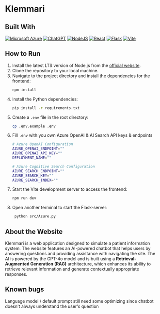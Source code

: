 # Klemmari

## Built With
[![Microsoft Azure](https://custom-icon-badges.demolab.com/badge/Microsoft%20Azure-0089D6?logo=msazure&logoColor=white)](#)
[![ChatGPT](https://img.shields.io/badge/ChatGPT-74aa9c?logo=openai&logoColor=white)](#)
[![NodeJS](https://img.shields.io/badge/Node.js-6DA55F?logo=node.js&logoColor=white)](#)
[![React](https://img.shields.io/badge/React-%2320232a.svg?logo=react&logoColor=%2361DAFB)](#)
[![Flask](https://img.shields.io/badge/Flask-000?logo=flask&logoColor=fff)](#)
[![Vite](https://img.shields.io/badge/Vite-646CFF?logo=vite&logoColor=fff)](#)

## How to Run
1. Install the latest LTS version of Node.js from the [official website](https://nodejs.org/en).
2. Clone the repository to your local machine.
3. Navigate to the project directory and install the dependencies for the frontend:
    ```bash
    npm install
    ```
4. Install the Python dependencies:
   ```bash
   pip install -r requirements.txt
   ```
5. Create a ```.env``` file in the root directory:
    ```bash
    cp .env.example .env
    ```
5. Fill ```.env``` with you own Azure OpenAI & AI Search API keys & endpoints
    ```bash
    # Azure OpenAI Configuration
    AZURE_OPENAI_ENDPOINT=""
    AZURE_OPENAI_API_KEY=""
    DEPLOYMENT_NAME=""
    
    # Azure Cognitive Search Configuration
    AZURE_SEARCH_ENDPOINT=""
    AZURE_SEARCH_KEY=""
    AZURE_SEARCH_INDEX=""
    ```
6. Start the Vite development server to access the frontend:
    ```bash
    npm run dev
    ```
7. Open another terminal to start the Flask-server:
   ```bash
    python src/Azure.py
   ```

## About the Website
Klemmari is a web application designed to simulate a patient information system. The website features an AI-powered chatbot that helps users by answering questions and providing assistance with navigating the site. The AI is powered by the GPT-4o model and is built using a **Retrieval-Augmented Generation (RAG)** architecture, which enhances its ability to retrieve relevant information and generate contextually appropriate responses.

## Known bugs
Language model / default prompt still need some optimizing since chatbot doesn't always understand the user's question
